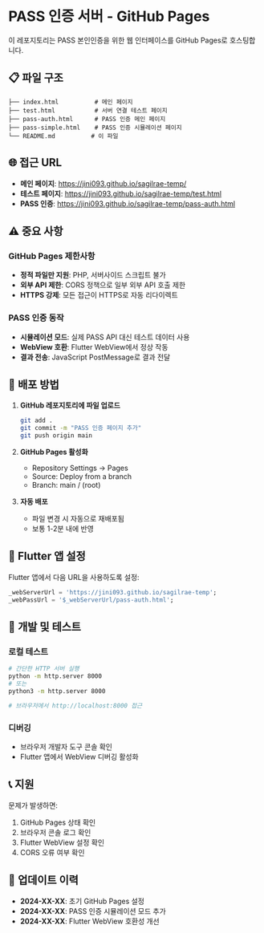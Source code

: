 # PASS 인증 서버 - GitHub Pages

이 레포지토리는 PASS 본인인증을 위한 웹 인터페이스를 GitHub Pages로 호스팅합니다.

## 📋 파일 구조

```
├── index.html          # 메인 페이지
├── test.html           # 서버 연결 테스트 페이지
├── pass-auth.html      # PASS 인증 메인 페이지
├── pass-simple.html    # PASS 인증 시뮬레이션 페이지
└── README.md          # 이 파일
```

## 🌐 접근 URL

- **메인 페이지**: https://jini093.github.io/sagilrae-temp/
- **테스트 페이지**: https://jini093.github.io/sagilrae-temp/test.html
- **PASS 인증**: https://jini093.github.io/sagilrae-temp/pass-auth.html

## ⚠️ 중요 사항

### GitHub Pages 제한사항
- **정적 파일만 지원**: PHP, 서버사이드 스크립트 불가
- **외부 API 제한**: CORS 정책으로 일부 외부 API 호출 제한
- **HTTPS 강제**: 모든 접근이 HTTPS로 자동 리다이렉트

### PASS 인증 동작
- **시뮬레이션 모드**: 실제 PASS API 대신 테스트 데이터 사용
- **WebView 호환**: Flutter WebView에서 정상 작동
- **결과 전송**: JavaScript PostMessage로 결과 전달

## 🚀 배포 방법

1. **GitHub 레포지토리에 파일 업로드**
   ```bash
   git add .
   git commit -m "PASS 인증 페이지 추가"
   git push origin main
   ```

2. **GitHub Pages 활성화**
   - Repository Settings → Pages
   - Source: Deploy from a branch
   - Branch: main / (root)

3. **자동 배포**
   - 파일 변경 시 자동으로 재배포됨
   - 보통 1-2분 내에 반영

## 📱 Flutter 앱 설정

Flutter 앱에서 다음 URL을 사용하도록 설정:

```dart
_webServerUrl = 'https://jini093.github.io/sagilrae-temp';
_webPassUrl = '$_webServerUrl/pass-auth.html';
```

## 🔧 개발 및 테스트

### 로컬 테스트
```bash
# 간단한 HTTP 서버 실행
python -m http.server 8000
# 또는
python3 -m http.server 8000

# 브라우저에서 http://localhost:8000 접근
```

### 디버깅
- 브라우저 개발자 도구 콘솔 확인
- Flutter 앱에서 WebView 디버깅 활성화

## 📞 지원

문제가 발생하면:
1. GitHub Pages 상태 확인
2. 브라우저 콘솔 로그 확인  
3. Flutter WebView 설정 확인
4. CORS 오류 여부 확인

## 🔄 업데이트 이력

- **2024-XX-XX**: 초기 GitHub Pages 설정
- **2024-XX-XX**: PASS 인증 시뮬레이션 모드 추가
- **2024-XX-XX**: Flutter WebView 호환성 개선
